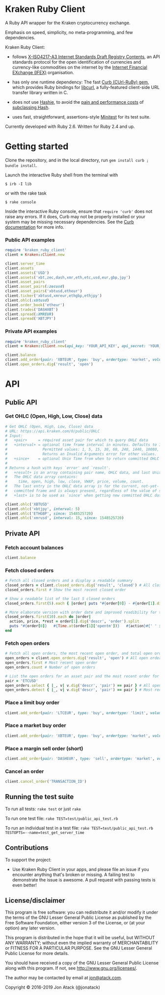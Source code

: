 # Kraken Ruby Client

A Ruby API wrapper for the Kraken cryptocurrency exchange.

Emphasis on speed, simplicity, no meta-programming, and few dependencies.

Kraken Ruby Client:

- follows
[X-ISO4217-A3 Internet Standards Draft Registry Contents](https://github.com/globalcitizen/x-iso4217-a3),
an API standards protocol for the open identification of currencies and
currency-like commodities on the internet by the
[Internet Financial EXchange (IFEX)](http://www.ifex-project.org/) organisation.

- has only one runtime dependency:
The fast [Curb (CUrl-RuBy) gem](https://github.com/taf2/curb), which provides
Ruby bindings for [libcurl](https://github.com/curl/curl), a fully-featured
client-side URL transfer library written in C.

- does not use [Hashie](https://github.com/intridea/hashie),
to avoid the [pain and performance costs](http://www.schneems.com/2014/12/15/hashie-considered-harmful.html) of [subclassing Hash](http://tenderlovemaking.com/2014/06/02/yagni-methods-are-killing-me.html).

- uses fast, straightforward, assertions-style
[Minitest](https://github.com/seattlerb/minitest) for its test suite.

Currently developed with Ruby 2.6. Written for Ruby 2.4 and up.

# Getting started

Clone the repository, and in the local directory, run `gem install curb ; bundle install`.

Launch the interactive Ruby shell from the terminal with

```
$ irb -I lib
```

or with the rake task

```
$ rake console
```

Inside the interactive Ruby console, ensure that `require 'curb'` does not raise any errors. If it does, Curb may not be properly installed or your system may be missing necessary dependencies. See the [Curb documentation](https://github.com/taf2/curb) for more info.

### Public API examples

```ruby
require 'kraken_ruby_client'
client = Kraken::Client.new

client.server_time
client.assets
client.assets('USD')
client.assets('xbt,zec,dash,xmr,eth,etc,usd,eur,gbp,jpy')
client.asset_pairs
client.asset_pairs(:zecusd)
client.asset_pairs('xbtusd,etheur')
client.ticker('xbtusd,xmreur,ethgbp,ethjpy')
client.ohlc(:xbtusd)
client.order_book('etheur')
client.trades('DASHXBT')
client.spread(:XMREUR)
client.spread('XBTJPY')
```

### Private API examples

```ruby
require 'kraken_ruby_client'
client = Kraken::Client.new(api_key: 'YOUR_API_KEY', api_secret: 'YOUR_API_SECRET')

client.balance
client.add_order(pair: 'XBTEUR', type: 'buy', ordertype: 'market', volume: 0.5)
client.open_orders.dig('result', 'open')
```


# API

## Public API

### Get OHLC (Open, High, Low, Close) data

```ruby
# Get OHLC (Open, High, Low, Close) data
# URL: https://api.kraken.com/0/public/OHLC
# Input:
#   +pair+     = required asset pair for which to query OHLC data
#   +interval+ = optional time frame interval in minutes. Defaults to 1.
#                Permitted values: 1, 5, 15, 30, 60, 240, 1440, 10080, 21600
#                Returns an Invalid Arguments error for other values.
#   +since+    = optional Unix Time from when to return committed OHLC data
#
# Returns a hash with keys `error' and `result'.
#   +result+ is an array containing pair name, OHLC data, and last Unixtime.
#   The OHLC data array contains:
#     time, open, high, low, close, VWAP, price, volume, count.
#   The last entry in the OHLC data array is for the current, not-yet-
#   committed frame and is always present, regardless of the value of since.
#   +last+ is to be used as `since' when getting new committed OHLC data.

client.ohlc('XBTUSD'
client.ohlc('xbtjpy', interval: 5)
client.ohlc('ETHGBP', since: 1548525720)
client.ohlc('xmrusd', interval: 15, since: 1548525720)
```

## Private API

### Fetch account balances

```ruby
client.balance
```

### Fetch closed orders

```ruby
# Fetch all closed orders and a display a readable summary
closed_orders = client.closed_orders.dig('result', 'closed') # All closed orders
closed_orders.first # Show the most recent closed order

# Show a readable list of the last 5 closed orders
closed_orders.first(5).each { |order| puts "#{order[0]} - #{order[1].dig('descr', 'order')}" }

# More elaborate version with order date and improved readibility for the last 10 closed orders
closed_orders.first(10).each do |order|
  action, price, *rest = order[1].dig('descr', 'order').split
  puts "#{order[0]}   #{Time.at(order[1]['opentm'])}   #{action}#{' ' if action.size == 3}  #{price[0..4]} #{rest.join(' ')}"
end
```

### Fetch open orders

```ruby
# Fetch all open orders, the most recent open order, and total open order count:
open_orders = client.open_orders.dig('result', 'open') # All open orders
open_orders.first # Most recent open order
open_orders.count # Number of open orders

# List the open orders for an asset pair and the most recent order for the pair:
pair = 'ETCUSD'
open_orders.select { |_, v| v.dig('descr', 'pair') == pair } # All open orders
open_orders.detect { |_, v| v.dig('descr', 'pair') == pair } # Most recent open order
```

### Place a limit buy order

```ruby
client.add_order(pair: 'LTCEUR', type: 'buy', ordertype: 'limit', volume: 1, price: 50.5)
```

### Place a market buy order

```ruby
client.add_order(pair: 'XBTEUR', type: 'buy', ordertype: 'market', volume: 0.5)
```

### Place a margin sell order (short)

```ruby
client.add_order(pair: 'DASHEUR', type: 'sell', ordertype: 'market', volume: 1, leverage: 2)
```

### Cancel an order

```ruby
client.cancel_order('TRANSACTION_ID')
```


## Running the test suite

To run all tests: `rake test` or just `rake`

To run one test file: `rake TEST=test/public_api_test.rb`

To run an individual test in a test file:
`rake TEST=test/public_api_test.rb TESTOPTS=--name=test_get_server_time`


## Contributions

To support the project:

* Use Kraken Ruby Client in your apps, and please file an issue if you
encounter anything that's broken or missing. A failing test to demonstrate
the issue is awesome. A pull request with passing tests is even better!

## License/disclaimer

This program is free software: you can redistribute it and/or modify
it under the terms of the GNU Lesser General Public License as published by
the Free Software Foundation, either version 3 of the License, or
(at your option) any later version.

This program is distributed in the hope that it will be useful,
but WITHOUT ANY WARRANTY; without even the implied warranty of
MERCHANTABILITY or FITNESS FOR A PARTICULAR PURPOSE.  See the
GNU Lesser General Public License for more details.

You should have received a copy of the GNU Lesser General Public License
along with this program.  If not, see <http://www.gnu.org/licenses/>.

The author may be contacted by email at jon@atack.com.

Copyright © 2016-2019 Jon Atack (@jonatack)
